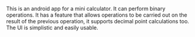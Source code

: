 This is an android app for a mini calculator. It can perform binary operations.
It has a feature that allows operations to be carried out on the result of the previous operation, it supports decimal point calculations too.
The UI is simplistic and easily usable.
